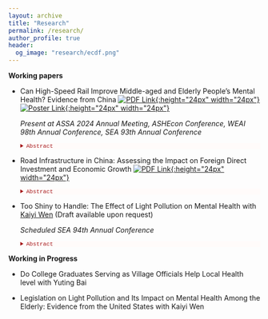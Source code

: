 ```yaml
---
layout: archive
title: "Research"
permalink: /research/
author_profile: true
header:
  og_image: "research/ecdf.png"
---
```


**Working papers**

- Can High-Speed Rail Improve Middle-aged and Elderly People’s Mental Health? Evidence from China [![PDF Link](/yushangw/images/research/pdf.jpeg){:height="24px" width="24px"}](/yushangw/files/pdf/research/JMP_YushangWei.pdf) [![Poster Link](/yushangw/images/research/poster.png){:height="24px" width="24px"}](/yushangw/files/pdf/research/JMP_Poster_YushangWei.pdf)

    *Present at ASSA 2024 Annual Meeting, ASHEcon Conference, WEAI 98th Annual Conference, SEA 93th Annual Conference*
    <details style="font-size:80%; background-color:#fffbfa;">
    <summary style="color:#a51417; font-family:courier; font-size:100%;"> Abstract </summary> 
    The paper studies the effect of the high-speed rail (HSR) service on the mental health of individuals aged 45 and older. I use historical documents and ArcGIS Pro to produce the railway map of the late Qing Dynasty (1911) and use it as an instrument for the modern HSR network in China. I find that the HSR service significantly improves the mental health of middle-aged and elderly people, and the causal impact is larger for urban than for rural residents. I also explore and find supporting evidence for three channels of influence: income, access to medical services and in-person interactions. The HSR increases employment opportunities and, hence, individual income, improves the accessibility of medical resources outside the local area, and increases the frequency of in-person visits by children who do not live in the same city as their parents.
    </details> 

- Road Infrastructure in China: Assessing the Impact on Foreign Direct Investment and Economic Growth  [![PDF Link](/yushangw/images/research/pdf.jpeg){:height="24px" width="24px"}](/yushangw/files/pdf/research/Topic01_YushangWei.pdf)

    <details style="font-size:80%; background-color:#fffbfa;">
    <summary style="color:#a51417; font-family:courier; font-size:100%;"> Abstract </summary> 
    Using a panel of Chinese cities over the period 1999 - 2018, I examine the determinants of economic growth, focusing on the role of foreign direct investment (FDI) and road infrastructure. Consistent with the predictions of a human capital-augmented Solow model, I find that FDI has a positive effect on the per capita GDP growth rate and this effect is intensified by the road infrastructure of the city. The latter suggests that one way that road infrastructure contributes to growth is to serve as a facilitator for technology transfers stemming from FDI. The findings suggest the FDI-road infrastructure complementary effect is stronger for technology-intensive FDI than for labor-intensive FDI. The results are robust to alternative model specifications and estimation methods.
    </details> 

- Too Shiny to Handle: The Effect of Light Pollution on Mental Health with [Kaiyi Wen](https://www.kaiyiwen.com/) (Draft available upon request)
      
    *Scheduled SEA 94th Annual Conference*
    <details style="font-size:80%; background-color:#fffbfa;">
    <summary style="color:#a51417; font-family:courier; font-size:100%;"> Abstract </summary> 
    In this paper, we present the first study to establish a causal relationship between light pollution and mental health in the US. We utilize a nationally representative sample at the individual level, coupled with precise measurements of light pollution at the 9-digit zip code level. Our findings demonstrate that 2.7% of respondents who previously reported minimal mental health concerns are now showing mild symptoms of mental health issues. This translates to an annual welfare loss of up to $47 billion attributed to lost earnings in the labor market. Additionally, this study explores specific channels, where we observe a significant negative correlation between light pollution and respondents' sleep duration.
    </details> 

**Working in Progress**

- Do College Graduates Serving as Village Officials Help Local Health level with Yuting Bai 


- Legislation on Light Pollution and Its Impact on Mental Health Among the Elderly: Evidence from the United States with Kaiyi Wen